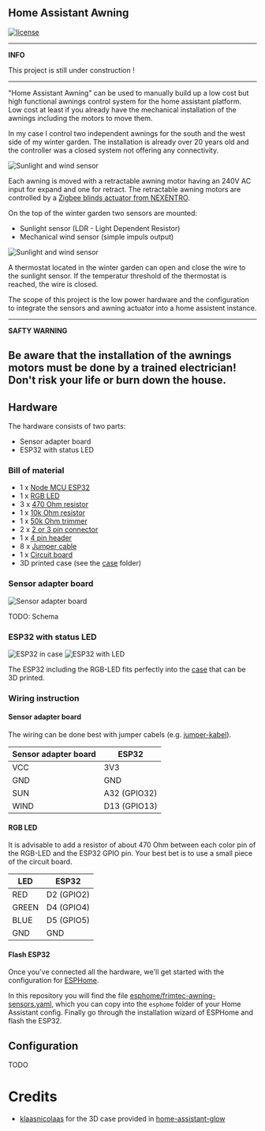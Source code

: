 ## Home Assistant Awning 

[![license](https://img.shields.io/badge/License-Apache%202.0-blue.svg)](https://opensource.org/licenses/Apache-2.0)

---
**INFO**

This project is still under construction !

---

"Home Assistant Awning" can be used to manually build up a low cost but high functional awnings control system for the
home assistant platform.
Low cost at least if you already have the mechanical installation of the awnings including the motors to move them.

In my case I control two independent awnings for the south and the west side of my winter garden. The installation is
already over 20 years old and the controller was a closed system not offering any connectivity.

![Sunlight and wind sensor](images/winter-garden.jpg)

Each awning is moved with a retractable awning motor having an 240V AC input for expand and one for retract.
The retractable awning motors are controlled by a [Zigbee blinds actuator from NEXENTRO](https://cdn.competec.ch/documents2/4/5/5/194267554/194267554.pdf).

On the top of the winter garden two sensors are mounted:
* Sunlight sensor (LDR - Light Dependent Resistor)
* Mechanical wind sensor (simple impuls output)

![Sunlight and wind sensor](images/sensors.jpg)

A thermostat located in the winter garden can open and close the wire to the sunlight sensor.
If the temperatur threshold of the thermostat is reached, the wire is closed.

The scope of this project is the low power hardware and the configuration to integrate the sensors and awning actuator into 
a home assistent instance.

---
**SAFTY WARNING**

**Be aware that the installation of the awnings motors must be done by a trained electrician!**<br>
Don't risk your life or burn down the house.
---

## Hardware

The hardware consists of two parts:
* Sensor adapter board
* ESP32 with status LED

### Bill of material
* 1 x [Node MCU ESP32](https://www.conrad.ch/de/p/joy-it-entwickler-platine-node-mcu-esp32-modul-1656367.html)
* 1 x [RGB LED](https://www.conrad.ch/de/p/kingbright-l-154a4surkqbdzgw-led-mehrfarbig-rot-blau-gruen-rund-5-mm-200-mcd-300-mcd-1300-mcd-60-20-ma-1-95-v-3-3-1050466.html)
* 3 x [470 Ohm resistor](https://www.conrad.ch/de/p/yageo-cfr-25jt-52-10k-kohleschicht-widerstand-10-k-axial-bedrahtet-0207-0-25-w-5-1-st-1417697.html)
* 1 x [10k Ohm resistor](https://www.conrad.ch/de/p/yageo-cfr-25jt-52-470r-kohleschicht-widerstand-470-axial-bedrahtet-0207-0-25-w-5-1-st-1417694.html)
* 1 x [50k Ohm trimmer](https://www.conrad.ch/de/p/weltron-wel3296-w-503-lf-spindeltrimmer-25-gang-in-line-linear-0-5-w-50-k-9000-1-st-447592.html) 
* 2 x [2 or 3 pin connector](https://www.conrad.ch/de/p/te-connectivity-282837-3-schraubklemmblock-1-40-mm-polzahl-num-3-gruen-1-st-1421685.html?gclid=CjwKCAjwzaSLBhBJEiwAJSRokh-6w8SD5mRbWpBqTB3dXs7ZV1in-iJpRmjEg686jQaoJfRHSNdqnBoCJiMQAvD_BwE&utm_source=google-shopping-de&utm_medium=search&utm_campaign=shopping-online-de&utm_content=shopping-ad_cpc&WT.srch=1&ef_id=CjwKCAjwzaSLBhBJEiwAJSRokh-6w8SD5mRbWpBqTB3dXs7ZV1in-iJpRmjEg686jQaoJfRHSNdqnBoCJiMQAvD_BwE%3AG%3As)
* 1 x [4 pin header](https://www.conrad.ch/de/p/connfly-stiftleiste-standard-anzahl-reihen-1-polzahl-je-reihe-40-ds1021-1-40sf11-1-st-1390109.html)
* 8 x [Jumper cable](https://www.conrad.ch/de/p/joy-it-rb-cb3-025-jumper-kabel-raspberry-pi-banana-pi-arduino-20x-drahtbruecken-buchse-20x-drahtbruecken-buchse-25-0-1182193.html)
* 1 x [Circuit board](https://www.conrad.ch/de/p/rademacher-wr-typ-710-2-platine-hartpapier-l-x-b-100-mm-x-75-mm-35-m-rastermass-2-54-mm-inhalt-1-st-529531.html) 
* 3D printed case (see the [case](/case) folder)

### Sensor adapter board
![Sensor adapter board](images/sensor-adapter-board.jpg)

TODO: Schema

### ESP32 with status LED
![ESP32 in case](images/ESP32.jpg)
![ESP32 with LED](images/ESP32-LED.jpg)

The ESP32 including the RGB-LED fits perfectly into the [case](/case) that can be 3D printed. 

### Wiring instruction 

#### Sensor adapter board
The wiring can be done best with jumper cabels (e.g. [jumper-kabel](https://www.conrad.ch/de/p/joy-it-rb-cb3-025-jumper-kabel-raspberry-pi-banana-pi-arduino-20x-drahtbruecken-buchse-20x-drahtbruecken-buchse-25-0-1182193.html)).

| Sensor adapter board | ESP32        |
|----------------------|--------------|
| VCC                  | 3V3          |
| GND                  | GND          |
| SUN                  | A32 (GPIO32) |
| WIND                 | D13 (GPIO13) |

#### RGB LED
It is advisable to add a resistor of about 470 Ohm between each color pin of the RGB-LED and the ESP32 GPIO pin.
Your best bet is to use a small piece of the circuit board.

| LED    | ESP32      |
|--------|------------|
| RED    | D2 (GPIO2) |
| GREEN  | D4 (GPIO4) |
| BLUE   | D5 (GPIO5) |
| GND    | GND        |

#### Flash ESP32

Once you've connected all the hardware, we'll get started with the configuration for [ESPHome](https://esphome.io).

In this repository you will find the file [esphome/frimtec-awning-sensors.yaml][file], 
which you can copy into the `esphome` folder of your Home Assistant config. 
Finally go through the installation wizard of ESPHome and flash the ESP32.

## Configuration
TODO

# Credits
* [klaasnicolaas](https://github.com/klaasnicolaas) for the 3D case provided in [home-assistant-glow](https://github.com/klaasnicolaas/home-assistant-glow)

[file]: /esphome/frimtec-awning-sensors.yaml
